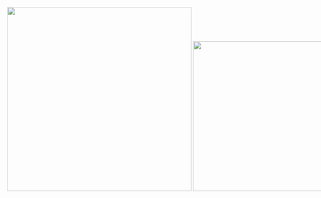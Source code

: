 <span style="white-space:nowrap">
  <img width="430" src="https://api.roadmap.sh/v1-badge/wide/64b41bc39a1017508d232de8?variant=dark" />
  <img width="350" src="https://github-readme-stats.vercel.app/api/top-langs/?username=regina-sv&layout=compact&langs_count=8&theme=onedark&hide_border=true&hide=html,css,scss,pug,json,jsx,other,java&title_color=58A6FF&icon_color=1F6FEB&text_color=C3D1D9&bg_color=0D1117" />
</span>
